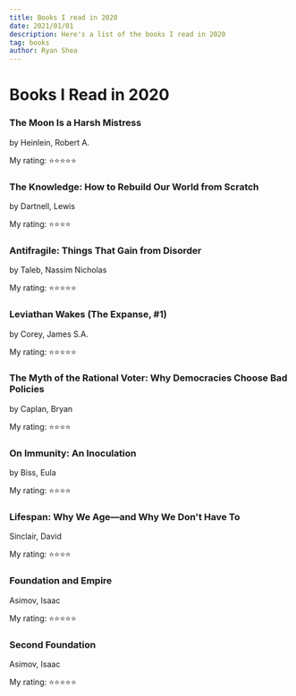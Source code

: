 ```yaml
---
title: Books I read in 2020
date: 2021/01/01
description: Here's a list of the books I read in 2020
tag: books
author: Ryan Shea
---
```


# Books I Read in 2020

### The Moon Is a Harsh Mistress

by Heinlein, Robert A.

My rating: ⭐⭐⭐⭐⭐

### The Knowledge: How to Rebuild Our World from Scratch

by Dartnell, Lewis

My rating: ⭐⭐⭐⭐

### Antifragile: Things That Gain from Disorder

by Taleb, Nassim Nicholas

My rating: ⭐⭐⭐⭐⭐

### Leviathan Wakes (The Expanse, #1)

by Corey, James S.A.

My rating: ⭐⭐⭐⭐⭐

### The Myth of the Rational Voter: Why Democracies Choose Bad Policies

by Caplan, Bryan

My rating: ⭐⭐⭐⭐

### On Immunity: An Inoculation

by Biss, Eula

My rating: ⭐⭐⭐⭐

### Lifespan: Why We Age—and Why We Don't Have To

Sinclair, David

My rating: ⭐⭐⭐⭐

### Foundation and Empire

Asimov, Isaac

My rating: ⭐⭐⭐⭐⭐

### Second Foundation

Asimov, Isaac

My rating: ⭐⭐⭐⭐⭐
